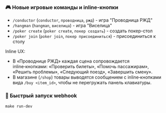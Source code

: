 ### 🎮 **Новые игровые команды и inline-кнопки**
- `/conductor` (`conductor`, `проводница`, `ржд`) - игра "Проводница РЖД"
- `/hangman` (`hangman`, `виселица`) - игра "Виселица"
- `/poker create` (`poker create`, `покер создать`) - создать покер-стол
- `/poker join` (`poker join`, `покер присоединиться`) - присоединиться к столу

Inline UX:
- В «Проводнице РЖД» каждая сцена сопровождается inline‑кнопками: «Проверить билеты», «Помочь пассажирам», «Решить проблемы», «Следующий поезд», «Завершить смену».
- В магазине (`/shop`) товары выводятся сообщением с inline‑кнопками вида `/buy <item_id>`, чтобы не перегружать панель клавиатуры.

### 🐍 Быстрый запуск webhook
```
make run-dev
```